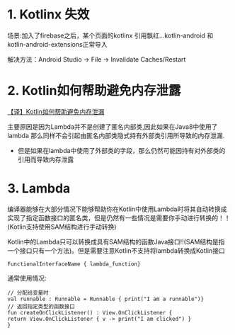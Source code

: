 # 1. Kotlinx 失效

场景:加入了firebase之后，某个页面的kotlinx 引用飘红...kotlin-android 和kotlin-android-extensions正常导入

解决方法：Android Studio -> File -> Invalidate Caches/Restart

# 2. Kotlin如何帮助避免内存泄露

[【译】Kotlin如何帮助避免内存泄漏](https://www.jianshu.com/p/ee29403bc68d)

主要原因是因为Lambda并不是创建了匿名内部类,因此如果在Java8中使用了lambda 那么同样不会引起由匿名内部类隐式持有外部类引用所导致的内存泄漏.

- 但是如果在lambda中使用了外部类的字段，那么仍然可能因持有对外部类的引用而导致内存泄露


# 3. Lambda

[](https://medium.com/tompee/idiomatic-kotlin-lambdas-and-sam-constructors-fe2075965bfb)

编译器能够在大部分情况下能够帮助你在Kotlin中使用Lambda时将其自动转换成实现了指定函数接口的匿名类，但是仍然有一些情况是需要你手动进行转换的！！(Kotlin支持使用SAM结构进行手动转换) 

Kotlin中的Lambda只可以转换成具有SAM结构的函数Java接口!!(SAM结构是指一个接口只有一个方法)。但是需要注意Kotlin不支持将lambda转换成Kotlin接口

	FunctionalInterfaceName { lambda_function}
	
通常使用情况:

	// 分配给变量时
	val runnable : Runnable = Runnable { print("I am a runnable")}
	// 返回指定类型的函数接口
	fun createOnClickListener() : View.OnClickListener {
	return View.OnClickListener { v -> print("I am clicked") }
	}
	
	